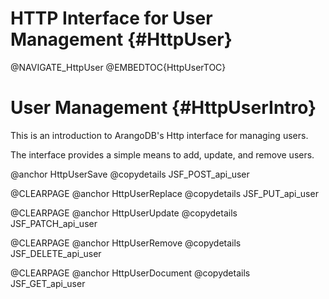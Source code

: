 HTTP Interface for User Management {#HttpUser}
==============================================

@NAVIGATE_HttpUser
@EMBEDTOC{HttpUserTOC}

User Management {#HttpUserIntro}
================================

This is an introduction to ArangoDB's Http interface for managing users.

The interface provides a simple means to add, update, and remove users.

@anchor HttpUserSave
@copydetails JSF_POST_api_user

@CLEARPAGE
@anchor HttpUserReplace
@copydetails JSF_PUT_api_user

@CLEARPAGE
@anchor HttpUserUpdate
@copydetails JSF_PATCH_api_user

@CLEARPAGE
@anchor HttpUserRemove
@copydetails JSF_DELETE_api_user

@CLEARPAGE
@anchor HttpUserDocument
@copydetails JSF_GET_api_user
